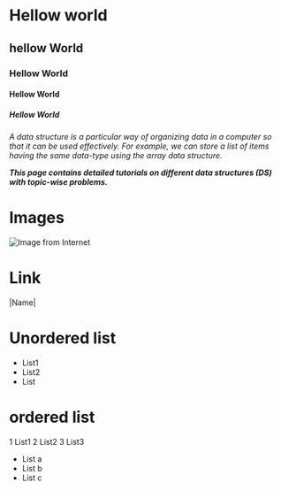 # Hellow world
## hellow World
### Hellow World
#### Hellow World
##### Hellow World


*A data structure is a particular way of organizing data in a computer so that it can be used effectively. For example, we can store a list of items having the same data-type using the array data structure.* 

***This page contains detailed tutorials on different data structures (DS) with topic-wise problems.***

# Images
![Image from Internet](https://assets.eflorist.com/site/32084100/Homepage/Cover_6.jpg)

# Link
|Name|
# Unordered list
- List1
- List2
- List

# ordered list
1 List1
2 List2
3 List3
 * List a
 * List b
 * List c
